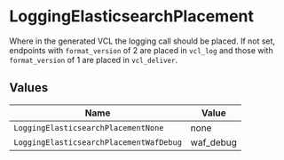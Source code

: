 # LoggingElasticsearchPlacement

Where in the generated VCL the logging call should be placed. If not set, endpoints with `format_version` of 2 are placed in `vcl_log` and those with `format_version` of 1 are placed in `vcl_deliver`.



## Values

| Name                                    | Value                                   |
| --------------------------------------- | --------------------------------------- |
| `LoggingElasticsearchPlacementNone`     | none                                    |
| `LoggingElasticsearchPlacementWafDebug` | waf_debug                               |